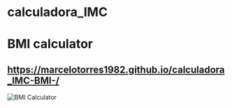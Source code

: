# calculadora_IMC
# BMI calculator

## https://marcelotorres1982.github.io/calculadora_IMC-BMI-/

![BMI Calculator](https://user-images.githubusercontent.com/5902370/232341563-39cfe0e3-ce5e-4244-b89f-e7bce2a4c89a.png)
